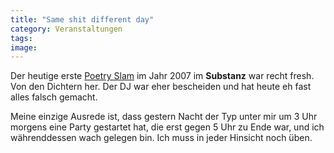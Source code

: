 ```yaml
---
title: "Same shit different day"
category: Veranstaltungen
tags: 
image: 
---
```


Der heutige erste [Poetry Slam](http://www.planetslam.de) im Jahr 2007 im **Substanz** war recht fresh. Von den Dichtern her. Der DJ war eher bescheiden und hat heute eh fast alles falsch gemacht.  

  

Meine einzige Ausrede ist, dass gestern Nacht der Typ unter mir um 3 Uhr morgens eine Party gestartet hat, die erst gegen 5 Uhr zu Ende war, und ich währenddessen wach gelegen bin. Ich muss in jeder Hinsicht noch üben.